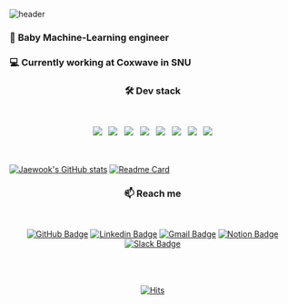 ![header](https://capsule-render.vercel.app/api?type=waving&color=gradient&height=200&section=header&reversal=true&animation=fadeIn&text=JaeWook%20Lee&fontSize=70&fontAlignY=30&fontAlign=28&desc=ML%20engineer&descSize=25&descAlign=63&descAlignY=35&rotate=-0.4)
### :baby: **Baby Machine-Learning engineer**   
### :computer: **Currently working at Coxwave in SNU**</br>

<h3 align="center"><b>🛠 Dev stack</b></h3></br>
<p align="center">
<img src="https://img.shields.io/badge/Python-3766AB?style=flat&logo=Python&logoColor=white"></a> &nbsp 
<img src="https://img.shields.io/badge/MATLAB-lightgrey?style=flat&logo=MATLAB&logoColor=white"></a> &nbsp
<img src="https://img.shields.io/badge/c-00599C?style=flat&logo=c&logoColor=white"/></a> &nbsp
<img src="https://img.shields.io/badge/VSCode-4f015e?style=flat&logo=VSCode&logoColor=white"></a> &nbsp
<!-- <img src="https://img.shields.io/badge/Amazon AWS-232F3E?style=flat&logo=Amazon%20AWS&logoColor=white"/></a> &nbsp  -->
<img src="https://img.shields.io/badge/HTML5-E34F26?style=flat&logo=HTML5&logoColor=white"/></a> &nbsp
<img src="https://img.shields.io/badge/CSS3-green?style=flat&logo=CSS3&logoColor=white"/></a> &nbsp
<img src="https://img.shields.io/badge/JavaScript-F7DF1E?style=flat&logo=JavaScript&logoColor=white"/></a> &nbsp
<img src="https://img.shields.io/badge/MongoDB-47A248?style=flat&logo=MongoDB&logoColor=white"/></a> </p>
<!-- <img src="https://img.shields.io/badge/Node.js-339933?style=flat&logo=Node.js&logoColor=white"/></a> &nbsp -->
<!-- <img src="https://img.shields.io/badge/Android-3DDC84?style=flat-square&logo=Android&logoColor=white"/></a> &nbsp -->

</br></br>[![Jaewook's GitHub stats](https://github-readme-stats.vercel.app/api?username=jaewook94&hide=prs,issues&count_private=true&show_icons=true&theme=dark)](https://github.com/jaewook94/github-readme-stats)
[![Readme Card](https://github-readme-stats.vercel.app/api/pin/?username=jaewook94&repo=data-crawling-project&theme=dark)](https://github.com/jaewook94/data-crawling-project)

<h3 align="center"><b>📫 Reach me </b></h3></br>
<div align=center>

[![GitHub Badge](http://img.shields.io/badge/GitHub-141414?style=flat&logo=Github&logoColor=white&link=https://github.com/jaewook94/)](https://github.com/jaewook94/)
[![Linkedin Badge](https://img.shields.io/badge/LinkedIn-blue?style=flat&logo=Linkedin&logoColor=white&link=https://www.linkedin.com/in/jaewooklee/)](https://www.linkedin.com/in/jaewooklee/)
[![Gmail Badge](https://img.shields.io/badge/Gmail-d14836?style=flat&logo=Gmail&logoColor=white&link=mailto:wodnr079@gmail.com)](mailto:wodnr079@gmail.com)
[![Notion Badge](https://img.shields.io/badge/Notion-orange?style=flat&logo=Notion&logoColor=white&link=https://www.notion.so/jaewooklee/)](https://www.notion.so/jaewooklee/)
[![Slack Badge](https://img.shields.io/badge/Slack-3c0147?style=flat&logo=Slack&logoColor=white&link=mailto:jaewook.lee@coxwave.com)](mailto:jaewook.lee@coxwave.com) </br></br>

</br></br>[![Hits](https://hits.seeyoufarm.com/api/count/incr/badge.svg?url=https%3A%2F%2Fgithub.com%2Fjaewook94&count_bg=%23EDF5E7&title_bg=%23555555&icon=&icon_color=%23E7E7E7&title=hits&edge_flat=false)](https://hits.seeyoufarm.com)
  
 </div>
